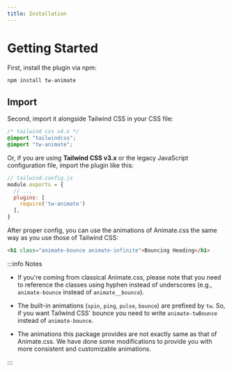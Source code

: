 ```yaml
---
title: Installation
---
```


# Getting Started

First, install the plugin via npm:

```sh
npm install tw-animate
```

## Import

Second, import it alongside Tailwind CSS in your CSS file:

```css
/* tailwind css v4.x */
@import "tailwindcss";
@import "tw-animate";
```

Or, if you are using **Tailwind CSS v3.x** or the legacy JavaScript configuration file, import the plugin like this:

```js
// tailwind.config.js
module.exports = {
  // ...
  plugins: [
    require('tw-animate')
  ],
}
```

After proper config, you can use the animations of Animate.css the same way as
you use those of Tailwind CSS:

```html
<h1 class="animate-bounce animate-infinite">Bouncing Heading</h1>
```

:::info Notes

- If you're coming from classical Animate.css, please note that you need to
  reference the classes using hyphen instead of underscores (e.g.,
  `animate-bounce` instead of `animate__bounce`).

- The built-in animations (`spin`, `ping`, `pulse`, `bounce`) are prefixed by
  `tw`. So, if you want Tailwind CSS' bounce you need to write
  `animate-twBounce` instead of `animate-bounce`.

- The animations this package provides are not exactly same as that of
  Animate.css. We have done some modifications to provide you with more
  consistent and customizable animations.

:::
